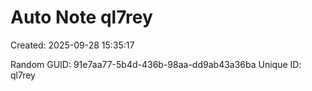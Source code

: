﻿# Auto Note ql7rey
Created: 2025-09-28 15:35:17

Random GUID: 91e7aa77-5b4d-436b-98aa-dd9ab43a36ba
Unique ID: ql7rey
